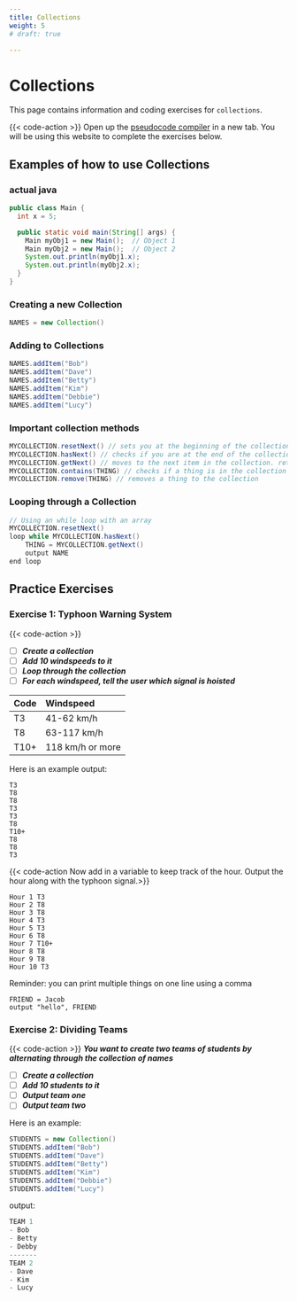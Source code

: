 ```yaml
---
title: Collections
weight: 5
# draft: true

---
```


# Collections

This page contains information and coding exercises for `collections`.

{{< code-action >}} Open up the [pseudocode compiler](http://ibcomp.fis.edu/pseudocode/pcode.html) in a new tab. You will be using this website to complete the exercises below.

## Examples of how to use Collections

### actual java

```java
public class Main {
  int x = 5;

  public static void main(String[] args) {
    Main myObj1 = new Main();  // Object 1
    Main myObj2 = new Main();  // Object 2
    System.out.println(myObj1.x);
    System.out.println(myObj2.x);
  }
}
```

### Creating a new Collection
```java
NAMES = new Collection()
```
### Adding to Collections
```java
NAMES.addItem("Bob")
NAMES.addItem("Dave")
NAMES.addItem("Betty")
NAMES.addItem("Kim")
NAMES.addItem("Debbie")
NAMES.addItem("Lucy")
```

### Important collection methods
```java
MYCOLLECTION.resetNext() // sets you at the beginning of the collection
MYCOLLECTION.hasNext() // checks if you are at the end of the collection. returns true/false
MYCOLLECTION.getNext() // moves to the next item in the collection. returns the next item
MYCOLLECTION.contains(THING) // checks if a thing is in the collection
MYCOLLECTION.remove(THING) // removes a thing to the collection
```

### Looping through a Collection

```java
// Using an while loop with an array
MYCOLLECTION.resetNext()
loop while MYCOLLECTION.hasNext()
    THING = MYCOLLECTION.getNext()
    output NAME
end loop
```

## Practice Exercises

### Exercise 1: Typhoon Warning System

{{< code-action >}}
  - [ ] ***Create a collection***
  - [ ] ***Add 10 windspeeds to it***
  - [ ] ***Loop through the collection***  
  - [ ] ***For each windspeed, tell the user which signal is hoisted***  

| Code | Windspeed| 
|:-----|:------------------|
| T3 | 41-62 km/h | 
| T8 | 63-117 km/h |
| T10+ | 118 km/h or more| 

Here is an example output:

```shell
T3
T8
T8
T3
T3
T8
T10+
T8
T8
T3
```

{{< code-action Now add in a variable to keep track of the hour. Output the hour along with the typhoon signal.>}}

```shell
Hour 1 T3
Hour 2 T8
Hour 3 T8
Hour 4 T3
Hour 5 T3
Hour 6 T8
Hour 7 T10+
Hour 8 T8
Hour 9 T8
Hour 10 T3
```

 Reminder: you can print multiple things on one line using a comma
```shell
FRIEND = Jacob
output "hello", FRIEND
```

### Exercise 2: Dividing Teams

{{< code-action >}}
 ***You want to create two teams of students by alternating through the collection of names***
  - [ ] ***Create a collection***
  - [ ] ***Add 10 students to it***
  - [ ] ***Output team one***
  - [ ] ***Output team two***

Here is an example:
```java
STUDENTS = new Collection()
STUDENTS.addItem("Bob")
STUDENTS.addItem("Dave")
STUDENTS.addItem("Betty")
STUDENTS.addItem("Kim")
STUDENTS.addItem("Debbie")
STUDENTS.addItem("Lucy")
```

output:
```java
TEAM 1
- Bob
- Betty
- Debby
-------
TEAM 2
- Dave
- Kim
- Lucy
```
